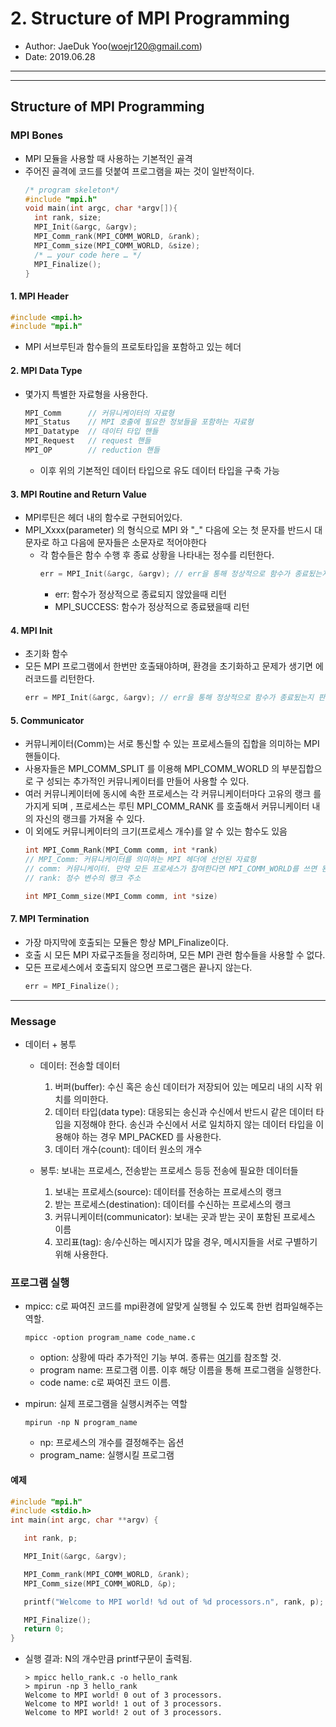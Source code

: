 # 2. Structure of MPI Programming
- Author: JaeDuk Yoo(woejr120@gmail.com)
- Date: 2019.06.28
---
***
## Structure of MPI Programming
### MPI Bones
- MPI 모듈을 사용할 때 사용하는 기본적인 골격
- 주어진 골격에 코드를 덧붙여 프로그램을 짜는 것이 일반적이다.
  ```c
  /* program skeleton*/
  #include "mpi.h"
  void main(int argc, char *argv[]){
    int rank, size;
    MPI_Init(&argc, &argv);
    MPI_Comm_rank(MPI_COMM_WORLD, &rank);
    MPI_Comm_size(MPI_COMM_WORLD, &size);
    /* … your code here … */
    MPI_Finalize();
  }
  ```
#### 1. MPI Header
```c
#include <mpi.h>
#include "mpi.h"
```
- MPI 서브루틴과 함수들의 프로토타입을 포함하고 있는 헤더

#### 2. MPI Data Type
- 몇가지 특별한 자료형을 사용한다.
  ```c
  MPI_Comm      // 커뮤니케이터의 자료형
  MPI_Status    // MPI 호출에 필요한 정보들을 포함하는 자료형
  MPI_Datatype  // 데이터 타입 핸들
  MPI_Request   // request 핸들
  MPI_OP        // reduction 핸들
  ```
  - 이후 위의 기본적인 데이터 타입으로 유도 데이터 타입을 구축 가능

#### 3. MPI Routine and Return Value
- MPI루틴은 헤더 내의 함수로 구현되어있다.
- MPI_Xxxx(parameter) 의 형식으로 MPI 와 "_" 다음에 오는 첫 문자를 반드시 대
문자로 하고 다음에 문자들은 소문자로 적어야한다 
  - 각 함수들은 함수 수행 후 종료 상황을 나타내는 정수를 리턴한다. 
    ```c
    err = MPI_Init(&argc, &argv); // err을 통해 정상적으로 함수가 종료됬는지 판단할 수 있다. 
    ```
    - err: 함수가 정상적으로 종료되지 않았을때 리턴
    - MPI_SUCCESS: 함수가 정상적으로 종료됐을때 리턴


#### 4. MPI Init
- 초기화 함수
- 모든 MPI 프로그램에서 한번만 호출돼야하며, 환경을 초기화하고 문제가 생기면 에러코드를 리턴한다.
    ```c
    err = MPI_Init(&argc, &argv); // err을 통해 정상적으로 함수가 종료됬는지 판단할 수 있다. 
    ```

#### 5. Communicator
- 커뮤니케이터(Comm)는 서로 통신할 수 있는 프로세스들의 집합을 의미하는 MPI 핸들이다.
- 사용자들은 MPI_COMM_SPLIT 를 이용해 MPI_COMM_WORLD 의 부분집합으로 구
성되는 추가적인 커뮤니케이터를 만들어 사용할 수 있다.
- 여러 커뮤니케이터에 동시에 속한 프로세스는 각 커뮤니케이터마다 고유의 랭크
를 가지게 되며 , 프로세스는 루틴 MPI_COMM_RANK 를 호출해서 커뮤니케이터
내의 자신의 랭크를 가져올 수 있다.
- 이 외에도 커뮤니케이터의 크기(프로세스 개수)를 알 수 있는 함수도 있음
  ```c
  int MPI_Comm_Rank(MPI_Comm comm, int *rank)
  // MPI_Comm: 커뮤니케이터를 의미하는 MPI 헤더에 선언된 자료형
  // comm: 커뮤니케이터. 만약 모든 프로세스가 참여한다면 MPI_COMM_WORLD를 쓰면 된다.
  // rank: 정수 변수의 랭크 주소

  int MPI_Comm_size(MPI_Comm comm, int *size)
  ```

#### 7. MPI Termination
- 가장 마지막에 호출되는 모듈은 항상 MPI_Finalize이다.
- 호출 시 모든 MPI 자료구조들을 정리하며, 모든 MPI 관련 함수들을 사용할 수 없다.
- 모든 프로세스에서 호출되지 않으면 프로그램은 끝나지 않는다.
  ```c
  err = MPI_Finalize();
  ```
---
### Message
- 데이터 + 봉투
  - 데이터: 전송할 데이터
    1. 버퍼(buffer): 수신 혹은 송신 데이터가 저장되어 있는 메모리 내의 시작 위치를 의미한다.
    2. 데이터 타입(data type): 대응되는 송신과 수신에서 반드시 같은 데이터 타입을 지정해야 한다. 송신과 수신에서 서로 일치하지 않는 데이터 타입을 이용해야 하는 경우 MPI_PACKED 를 사용한다.
    3. 데이터 개수(count): 데이터 원소의 개수
  
  - 봉투: 보내는 프로세스, 전송받는 프로세스 등등 전송에 필요한 데이터들
    1. 보내는 프로세스(source): 데이터를 전송하는 프로세스의 랭크
    2. 받는 프로세스(destination): 데이터를 수신하는 프로세스의 랭크
    3. 커뮤니케이터(communicator): 보내는 곳과 받는 곳이 포함된 프로세스 이름
    4. 꼬리표(tag): 송/수신하는 메시지가 많을 경우, 메시지들을 서로 구별하기 위해 사용한다.

### 프로그램 실행
- mpicc: c로 짜여진 코드를 mpi환경에 알맞게 실행될 수 있도록 한번 컴파일해주는 역할.
  ```text
  mpicc -option program_name code_name.c
  ```
  - option: 상황에 따라 추가적인 기능 부여. 종류는 [여기](https://www.mpich.org/static/docs/v3.1.x/www1/mpicc.html)를 참조할 것.
  - program name: 프로그램 이름. 이후 해당 이름을 통해 프로그램을 실행한다.
  - code name: c로 짜여진 코드 이름. 

- mpirun: 실제 프로그램을 실행시켜주는 역할
  ```text
  mpirun -np N program_name
  ```
  - np: 프로세스의 개수를 결정해주는 옵션
  - program_name: 실행시킬 프로그램

#### 예제
```c
#include "mpi.h"
#include <stdio.h>
int main(int argc, char **argv) {

   int rank, p;

   MPI_Init(&argc, &argv);

   MPI_Comm_rank(MPI_COMM_WORLD, &rank);
   MPI_Comm_size(MPI_COMM_WORLD, &p);

   printf("Welcome to MPI world! %d out of %d processors.n", rank, p);

   MPI_Finalize();
   return 0;
}
```
  - 실행 결과: N의 개수만큼 printf구문이 출력됨.
    ```text
    > mpicc hello_rank.c -o hello_rank
    > mpirun -np 3 hello_rank
    Welcome to MPI world! 0 out of 3 processors.
    Welcome to MPI world! 1 out of 3 processors.
    Welcome to MPI world! 2 out of 3 processors.
    ```